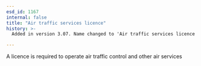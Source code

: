 ```yaml
---
esd_id: 1167
internal: false
title: "Air traffic services licence"
history: >-
  Added in version 3.07. Name changed to 'Air traffic services licence' in version 4.00.

---
```


A licence is required to operate air traffic control and other air services


